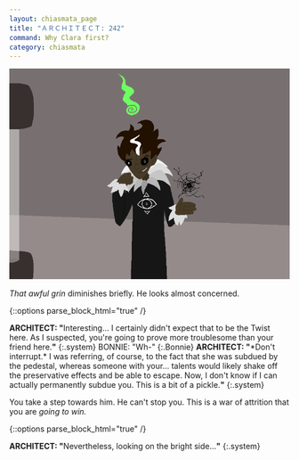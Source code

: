 ```yaml
---
layout: chiasmata_page
title: "ＡＲＣＨＩＴＥＣＴ: 242"
command: Why Clara first?
category: chiasmata
---
```


![242](/chiasmata/images/narrative/240.png)

*That awful grin* diminishes briefly. He looks almost concerned.

{::options parse_block_html="true" /}
<div class="dialogue">
<b>ARCHITECT: "</b>Interesting... I certainly didn't expect that to be the Twist here. As I suspected, you're going to prove more troublesome than your friend here.<b>"</b> 
{:.system}
BONNIE: "Wh-" 
{:.Bonnie}
<b>ARCHITECT: "</b>*Don't interrupt.* I was referring, of course, to the fact that she was subdued by the pedestal, whereas someone with your... talents would likely shake off the preservative effects and be able to escape. Now, I don't know if I can actually permanently subdue you. This is a bit of a pickle.<b>"</b> 
{:.system}
</div>

You take a step towards him. He can't stop you. This is a war of attrition that you are *going to win.*

{::options parse_block_html="true" /}
<div class="dialogue">
<b>ARCHITECT: "</b>Nevertheless, looking on the bright side...<b>"</b> 
{:.system}
</div>